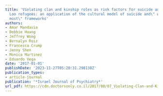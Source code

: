 ```yaml
---
title: 'Violating clan and kinship roles as risk factors for suicide and stigma among
  Lao refugees: an application of the cultural model of suicide and\" what matters
  most\" frameworks'
authors:
- Amar Mandavia
- Debbie Huang
- Jeffrey Wong
- Bernalyn Ruiz
- Francesca Crump
- Jenny Shen
- Monica Martinez
- Eduardo Vega
date: '2017-01-01'
publishDate: '2023-11-27T05:20:31.298138Z'
publication_types:
- article-journal
publication: '*Israel Journal of Psychiatry*'
url_pdf: https://cdn.doctorsonly.co.il/2017/08/07_Violating-Clan-and-Kinship.pdf
---
```


